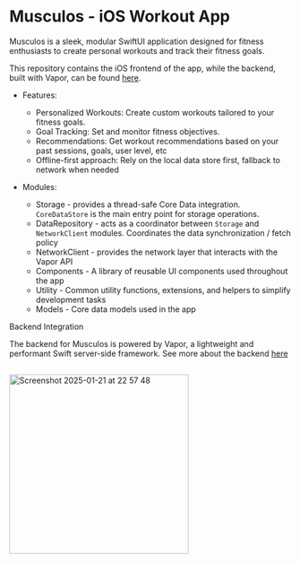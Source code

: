# Musculos - iOS Workout App

Musculos is a sleek, modular SwiftUI application designed for fitness enthusiasts to create personal workouts and track their fitness goals.

This repository contains the iOS frontend of the app, while the backend, built with Vapor, can be found [here](https://github.com/bo1ta/musculos-api).

- Features:
  - Personalized Workouts: Create custom workouts tailored to your fitness goals.
  - Goal Tracking: Set and monitor fitness objectives.
  - Recommendations: Get workout recommendations based on your past sessions, goals, user level, etc
  - Offline-first approach: Rely on the local data store first, fallback to network when needed

- Modules:
  - Storage - provides a thread-safe Core Data integration. `CoreDataStore` is the main entry point for storage operations.
  - DataRepository - acts as a coordinator between `Storage` and `NetworkClient` modules. Coordinates the data synchronization / fetch policy
  - NetworkClient - provides the network layer that interacts with the Vapor API
  - Components - A library of reusable UI components used throughout the app
  - Utility - Common utility functions, extensions, and helpers to simplify development tasks
  - Models - Core data models used in the app


Backend Integration

The backend for Musculos is powered by Vapor, a lightweight and performant Swift server-side framework. See more about the backend [here](https://github.com/bo1ta/musculos-api)


##
##

<img width="320" alt="Screenshot 2025-01-21 at 22 57 48" src="https://github.com/user-attachments/assets/b7543035-5c68-47af-b760-c2a8b2a90e14" />
